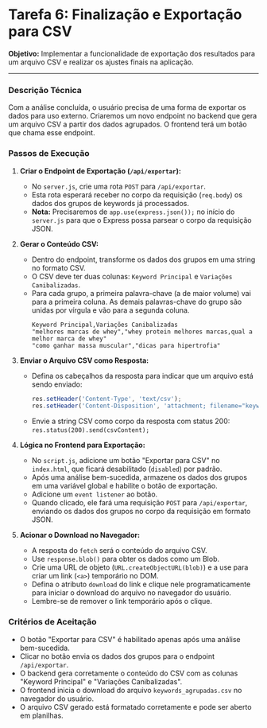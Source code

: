 
# Tarefa 6: Finalização e Exportação para CSV

**Objetivo:** Implementar a funcionalidade de exportação dos resultados para um arquivo CSV e realizar os ajustes finais na aplicação.

---

### Descrição Técnica

Com a análise concluída, o usuário precisa de uma forma de exportar os dados para uso externo. Criaremos um novo endpoint no backend que gera um arquivo CSV a partir dos dados agrupados. O frontend terá um botão que chama esse endpoint.

### Passos de Execução

1.  **Criar o Endpoint de Exportação (`/api/exportar`):**
    *   No `server.js`, crie uma rota `POST` para `/api/exportar`.
    *   Esta rota esperará receber no corpo da requisição (`req.body`) os dados dos grupos de keywords já processados.
    *   **Nota:** Precisaremos de `app.use(express.json());` no início do `server.js` para que o Express possa parsear o corpo da requisição JSON.

2.  **Gerar o Conteúdo CSV:**
    *   Dentro do endpoint, transforme os dados dos grupos em uma string no formato CSV.
    *   O CSV deve ter duas colunas: `Keyword Principal` e `Variações Canibalizadas`.
    *   Para cada grupo, a primeira palavra-chave (a de maior volume) vai para a primeira coluna. As demais palavras-chave do grupo são unidas por vírgula e vão para a segunda coluna.
        ```csv
        Keyword Principal,Variações Canibalizadas
        "melhores marcas de whey","whey protein melhores marcas,qual a melhor marca de whey"
        "como ganhar massa muscular","dicas para hipertrofia"
        ```

3.  **Enviar o Arquivo CSV como Resposta:**
    *   Defina os cabeçalhos da resposta para indicar que um arquivo está sendo enviado:
        ```javascript
        res.setHeader('Content-Type', 'text/csv');
        res.setHeader('Content-Disposition', 'attachment; filename="keywords_agrupadas.csv"');
        ```
    *   Envie a string CSV como corpo da resposta com status 200: `res.status(200).send(csvContent);`

4.  **Lógica no Frontend para Exportação:**
    *   No `script.js`, adicione um botão "Exportar para CSV" no `index.html`, que ficará desabilitado (`disabled`) por padrão.
    *   Após uma análise bem-sucedida, armazene os dados dos grupos em uma variável global e habilite o botão de exportação.
    *   Adicione um `event listener` ao botão.
    *   Quando clicado, ele fará uma requisição `POST` para `/api/exportar`, enviando os dados dos grupos no corpo da requisição em formato JSON.

5.  **Acionar o Download no Navegador:**
    *   A resposta do `fetch` será o conteúdo do arquivo CSV.
    *   Use `response.blob()` para obter os dados como um Blob.
    *   Crie uma URL de objeto (`URL.createObjectURL(blob)`) e a use para criar um link (`<a>`) temporário no DOM.
    *   Defina o atributo `download` do link e clique nele programaticamente para iniciar o download do arquivo no navegador do usuário.
    *   Lembre-se de remover o link temporário após o clique.

### Critérios de Aceitação

*   O botão "Exportar para CSV" é habilitado apenas após uma análise bem-sucedida.
*   Clicar no botão envia os dados dos grupos para o endpoint `/api/exportar`.
*   O backend gera corretamente o conteúdo do CSV com as colunas "Keyword Principal" e "Variações Canibalizadas".
*   O frontend inicia o download do arquivo `keywords_agrupadas.csv` no navegador do usuário.
*   O arquivo CSV gerado está formatado corretamente e pode ser aberto em planilhas.
